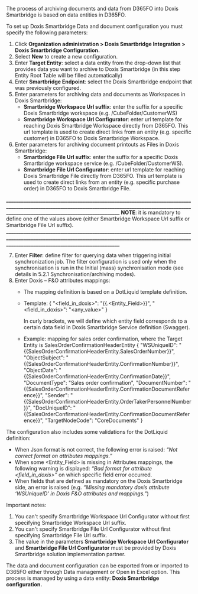 The process of archiving documents and data from D365FO into Doxis Smartbridge is based on data entities in D365FO. 

To set up Doxis Smartbridge Data and document configuration you must specify the following parameters:
1. Click **Organization administration > Doxis Smartbridge Integration > Doxis Smartbridge Configuration.** 
2. Select **New** to create a new configuration. 
3. Enter **Target Entity**: select a data entity from the drop-down list that provides data you want to archive to Doxis Smartbridge (in this step Entity Root Table will be filled automatically)
4. Enter **Smartbridge Endpoint**: select the Doxis Smartbridge endpoint that was previously configured.
5. Enter parameters for archiving data and documents as Workspaces in Doxis Smartbridge:
   * **Smartbridge Workspace Url suffix**: enter the suffix for a specific Doxis Smartbridge workspace (e.g. /CubeFolder/CustomerWS)
   * **Smartbridge Workspace Url Configurator**: enter url template for reaching Doxis Smartbridge Workspace directly from D365FO. This url template is used to create direct links from an entity (e.g. specific customer) in D365FO to Doxis Smartbridge Workspace.
6. Enter parameters for archiving document printouts as Files in Doxis Smartbridge:
   * **Smartbridge File Url suffix**: enter the suffix for a specific Doxis Smartbridge workspace service (e.g. /CubeFolder/CustomerWS).
   * **Smartbridge File Url Configurator**: enter url template for reaching Doxis Smartbridge File directly from D365FO. This url template is used to create direct links from an entity (e.g. specific purchase order) in D365FO to Doxis Smartbridge File.



**____________________________________________________________________________________________________________________________________________________________________________________________________**
**NOTE**: it is mandatory to define one of the values above (either Smartbridge Workspace Url suffix or Smartbridge File Url suffix).
**____________________________________________________________________________________________________________________________________________________________________________________________________**


7. Enter **Filter**: define filter for querying data when triggering initial synchronization job. The filter configuration is used only when the synchronisation is run in the Initial (mass) synchronisation mode (see details in 5.2.1 Synchronisation/archiving modes).
8. Enter Doxis – F&O attributes mappings:
   * The mapping definition is based on a DotLiquid template definition.
   * Template:
{
	"<field_in_doxis>": "{{<Entity>.<Entity_Field>}}",
	"<field_in_doxis>": "<any_value>"
}

      In curly brackets, we will define which entity field corresponds to a certain data field in Doxis Smartbridge Service definition (Swagger). 

   * Example: mapping for sales order confirmation, where the Target Entity is SalesOrderConfirmationHeaderEntity
{
	"WSUniqueID": "{{SalesOrderConfirmationHeaderEntity.SalesOrderNumber}}",
	"ObjectSubject": "{{SalesOrderConfirmationHeaderEntity.ConfirmationNumber}}",
	"ObjectDate": "{{SalesOrderConfirmationHeaderEntity.ConfirmationDate}}",
	"DocumentType": "Sales order confirmation",
	"DocumentNumber": "{{SalesOrderConfirmationHeaderEntity.ConfirmationDocumentReference}}",
	"Sender": "{{SalesOrderConfirmationHeaderEntity.OrderTakerPersonnelNumber}}",
	"DocUniqueID": "{{SalesOrderConfirmationHeaderEntity.ConfirmationDocumentReference}}",
	"TargetNodeCode": "CoreDocuments"
}

The configuration also includes some validations for the DotLiquid definition:
* When Json format is not correct, the following error is raised: _“Not correct format on attributes mappings.”_
* When some <Entity_Field> is missing in Attributes mappings, the following warning is displayed: 
_“Bad format for attribute <field_in_doxis>”_ on which specific field error occurred.
* When fields that are defined as mandatory on the Doxis Smartbridge side, an error is raised (e.g. _“Missing mandatory doxis attribute ‘WSUniqueID’ in Doxis F&O attributes and mappings.”_)

Important notes:
1. You can't specify Smartbridge Workspace Url Configurator without first specifying Smartbridge Workspace Url suffix.
2. You can't specify Smartbridge File Url Configurator without first specifying Smartbridge File Url suffix.
3. The value in the parameters **Smartbridge Workspace Url Configurator** and **Smartbridge File Url Configurator** must be provided by Doxis Smartbridge solution implementation partner. 

The data and document configuration can be exported from or imported to D365FO either through Data management or Open in Excel option. This process is managed by using a data entity: **Doxis Smartbridge configuration.**